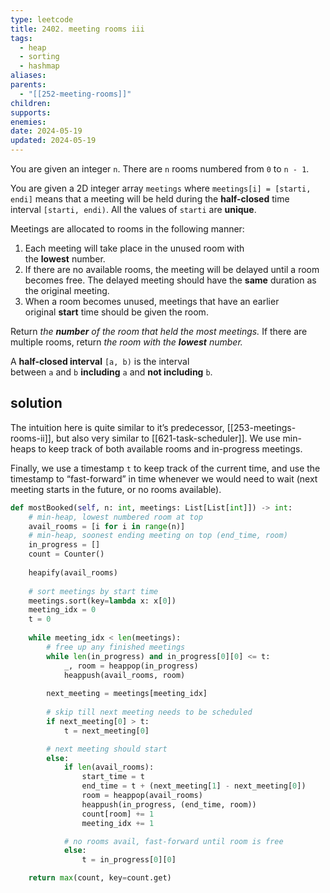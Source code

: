 ```yaml
---
type: leetcode
title: 2402. meeting rooms iii
tags:
  - heap
  - sorting
  - hashmap
aliases: 
parents:
  - "[[252-meeting-rooms]]"
children: 
supports: 
enemies: 
date: 2024-05-19
updated: 2024-05-19
---
```


You are given an integer `n`. There are `n` rooms numbered from `0` to `n - 1`.

You are given a 2D integer array `meetings` where `meetings[i] = [starti, endi]` means that a meeting will be held during the **half-closed** time interval `[starti, endi)`. All the values of `starti` are **unique**.

Meetings are allocated to rooms in the following manner:

1. Each meeting will take place in the unused room with the **lowest** number.
2. If there are no available rooms, the meeting will be delayed until a room becomes free. The delayed meeting should have the **same** duration as the original meeting.
3. When a room becomes unused, meetings that have an earlier original **start** time should be given the room.

Return _the **number** of the room that held the most meetings._ If there are multiple rooms, return _the room with the **lowest** number._

A **half-closed interval** `[a, b)` is the interval between `a` and `b` **including** `a` and **not including** `b`.

## solution

The intuition here is quite similar to it’s predecessor, [[253-meetings-rooms-ii]], but also very similar to [[621-task-scheduler]]. We use min-heaps to keep track of both available rooms and in-progress meetings.

Finally, we use a timestamp `t` to keep track of the current time, and use the timestamp to “fast-forward” in time whenever we would need to wait (next meeting starts in the future, or no rooms available).

```python
def mostBooked(self, n: int, meetings: List[List[int]]) -> int:
	# min-heap, lowest numbered room at top
	avail_rooms = [i for i in range(n)]
	# min-heap, soonest ending meeting on top (end_time, room)
	in_progress = []
	count = Counter()
	  
	heapify(avail_rooms)
	  
	# sort meetings by start time
	meetings.sort(key=lambda x: x[0])
	meeting_idx = 0
	t = 0
	  
	while meeting_idx < len(meetings):
		# free up any finished meetings
		while len(in_progress) and in_progress[0][0] <= t:
			_, room = heappop(in_progress)
			heappush(avail_rooms, room)
		  
		next_meeting = meetings[meeting_idx]
		  
		# skip till next meeting needs to be scheduled
		if next_meeting[0] > t:
			t = next_meeting[0]

		# next meeting should start
		else:
			if len(avail_rooms):
				start_time = t
				end_time = t + (next_meeting[1] - next_meeting[0])
				room = heappop(avail_rooms)
				heappush(in_progress, (end_time, room))
				count[room] += 1
				meeting_idx += 1

			# no rooms avail, fast-forward until room is free
			else:
				t = in_progress[0][0]

	return max(count, key=count.get)
```
